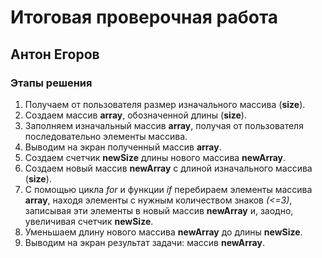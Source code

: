  # Итоговая проверочная работа #
 ## Антон Егоров ##
 ### Этапы решения ###
 1. Получаем от пользователя размер изначального массива (**size**).
 2. Создаем массив **array**, обозначенной длины (**size**).
 2. Заполняем изначальный массив **array**, получая от пользователя последовательно элементы массива.
 3. Выводим на экран полученный массив **array**.
 4. Создаем счетчик **newSize** длины нового массива **newArray**.
 5. Создаем новый массив **newArray** с длиной изначального массива (**size**).
 6. С помощью цикла *for* и функции *if* перебираем элементы массива **array**, находя элементы с нужным количеством знаков *(<=3)*, записывая эти элементы в новый массив **newArray** и, заодно, увеличивая счетчик **newSize**.
 7. Уменьшаем длину нового массива **newArray** до длины **newSize**.
 8. Выводим на экран результат задачи: массив **newArray**.